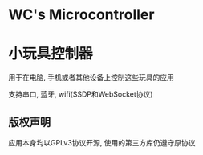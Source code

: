 # WC's Microcontroller
# 小玩具控制器
用于在电脑, 手机或者其他设备上控制这些玩具的应用

支持串口, 蓝牙, wifi(SSDP和WebSocket协议)

## 版权声明
应用本身均以GPLv3协议开源, 使用的第三方库仍遵守原协议
